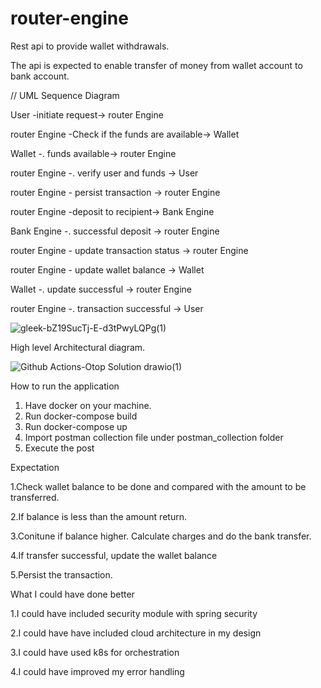 # router-engine
Rest api to provide wallet withdrawals.

The api is expected to enable transfer of money  from wallet account to bank account.

// UML Sequence Diagram

User -initiate request-> router Engine

router Engine -Check if the funds are available-> Wallet

Wallet -. funds available-> router Engine

router Engine -. verify user and funds -> User

router Engine - persist transaction -> router Engine

router Engine -deposit to recipient-> Bank Engine

Bank Engine -. successful deposit -> router Engine

router Engine - update transaction status -> router Engine

router Engine - update wallet balance -> Wallet

Wallet -. update successful -> router Engine

router Engine -. transaction successful -> User

![gleek-bZ19SucTj-E-d3tPwyLQPg(1)](https://user-images.githubusercontent.com/19501425/236657647-d1095f38-ab91-484b-99f4-fed6a459b8c2.png)

High level Architectural diagram.

![Github Actions-Otop Solution drawio(1)](https://user-images.githubusercontent.com/19501425/236657638-518a6734-8fd5-4480-af91-be581430f1d4.png)

How to run the application
1. Have docker on your machine.
2. Run docker-compose build
3. Run docker-compose up
4. Import postman collection file under postman_collection folder
5. Execute the post

Expectation

1.Check wallet balance to be done and compared with the amount to be transferred.

2.If balance is less than the amount return.

3.Conitune if balance higher. Calculate charges and do the bank transfer.

4.If transfer successful, update the wallet balance

5.Persist the transaction.

What I could have done better

1.I could have included security module with spring security 

2.I could have have included cloud architecture in my design

3.I could have used k8s for orchestration

4.I could have improved my error handling
